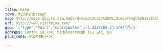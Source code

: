 ```yaml
---
title: mima
town: Middlesbrough
map: http://maps.google.com/maps?q=mima%2C%20%20Middlesbrough%20Institute%20of%20Modern%20Art%2C%20Centre%20Square%2C%20Middlesbrough%2C%20GB%2C%20TS1%202AZ
url: http://www.visitmima.com/
geo: '{"type":"Point","coordinates":[-1.2325865,54.5744475]}'
address: Centre Square, Middlesbrough TS1 2AZ, UK
plus_code: 9C6WHQF8+QX

---
```


